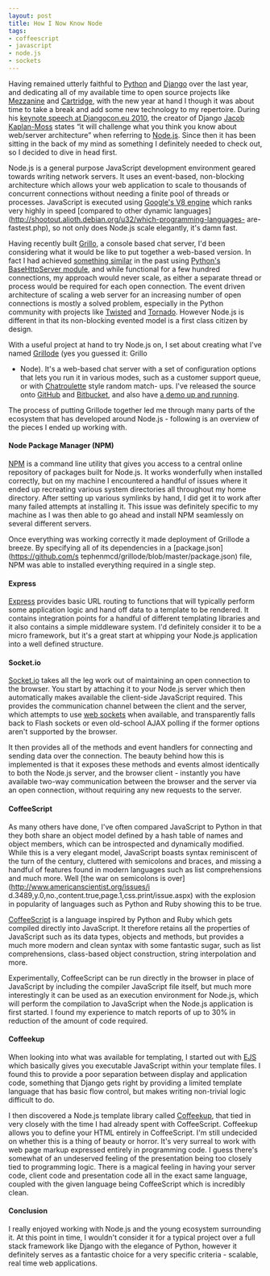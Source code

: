 ```yaml
---
layout: post
title: How I Now Know Node
tags:
- coffeescript
- javascript
- node.js
- sockets
---
```

Having remained utterly faithful to [Python](http://python.org/) and
[Django](http://www.djangoproject.com/) over the last year, and dedicating all
of my available time to open source projects like
[Mezzanine](http://mezzanine.jupo.org) and
[Cartridge](http://cartridge.jupo.org), with the new year at hand I though it
was about time to take a break and add some new technology to my repertoire.
During his [keynote speech at Djangocon.eu
2010](http://djangoconeu.blip.tv/file/3674233/), the creator of Django [Jacob
Kaplan-Moss](http://jacobian.org/) states “it will challenge what you think
you know about web/server architecture” when referring to
[Node.js](http://nodejs.org). Since then it has been sitting in the back of my
mind as something I definitely needed to check out, so I decided to dive in
head first.

Node.js is a general purpose JavaScript development environment geared towards
writing network servers. It uses an event-based, non-blocking architecture
which allows your web application to scale to thousands of concurrent
connections without needing a finite pool of threads or processes. JavaScript
is executed using [Google's V8
engine](http://code.google.com/apis/v8/intro.html) which ranks very highly in
speed [compared to other dynamic
languages](http://shootout.alioth.debian.org/u32/which-programming-languages-
are-fastest.php), so not only does Node.js scale elegantly, it's damn fast.

Having recently built [Grillo](http://github.com/stephenmcd/grillo), a console
based chat server, I'd been considering what it would be like to put together
a web-based version. In fact I had achieved [something
similar](http://code.google.com/p/cmdsvr/) in the past using [Python's
BaseHttpServer module](http://docs.python.org/library/basehttpserver.html),
and while functional for a few hundred connections, my approach would never
scale, as either a separate thread or process would be required for each open
connection. The event driven architecture of scaling a web server for an
increasing number of open connections is mostly a solved problem, especially
in the Python community with projects like
[Twisted](http://twistedmatrix.com/) and
[Tornado](http://www.tornadoweb.org/). However Node.js is different in that
its non-blocking evented model is a first class citizen by design.

With a useful project at hand to try Node.js on, I set about creating what
I've named [Grillode](http://chat.jupo.org/about) (yes you guessed it: Grillo
+ Node). It's a web-based chat server with a set of configuration options that
lets you run it in various modes, such as a customer support queue, or with
[Chatroulette](http://en.wikipedia.org/wiki/Chatroulette) style random match-
ups. I've released the source onto
[GitHub](http://github.com/stephenmcd/grillode) and
[Bitbucket](http://bitbucket.org/stephenmcd/grillode), and also have [a demo
up and running](http://chat.jupo.org/).

The process of putting Grillode together led me through many parts of the
ecosystem that has developed around Node.js - following is an overview of the
pieces I ended up working with.

#### Node Package Manager (NPM)

[NPM](http://npmjs.org/) is a command line utility that gives you access to a
central online repository of packages built for Node.js. It works wonderfully
when installed correctly, but on my machine I encountered a handful of issues
where it ended up recreating various system directories all throughout my home
directory. After setting up various symlinks by hand, I did get it to work
after many failed attempts at installing it. This issue was definitely
specific to my machine as I was then able to go ahead and install NPM
seamlessly on several different servers.

Once everything was working correctly it made deployment of Grillode a breeze.
By specifying all of its dependencies in a [package.json](https://github.com/s
tephenmcd/grillode/blob/master/package.json) file, NPM was able to installed
everything required in a single step.

#### Express

[Express](http://expressjs.com/) provides basic URL routing to functions that
will typically perform some application logic and hand off data to a template
to be rendered. It contains integration points for a handful of different
templating libraries and it also contains a simple middleware system. I'd
definitely consider it to be a micro framework, but it's a great start at
whipping your Node.js application into a well defined structure.

#### Socket.io

[Socket.io](http://socket.io/) takes all the leg work out of maintaining an
open connection to the browser. You start by attaching it to your Node.js
server which then automatically makes available the client-side JavaScript
required. This provides the communication channel between the client and the
server, which attempts to use [web
sockets](http://en.wikipedia.org/wiki/WebSockets) when available, and
transparently falls back to Flash sockets or even old-school AJAX polling if
the former options aren't supported by the browser.

It then provides all of the methods and event handlers for connecting and
sending data over the connection. The beauty behind how this is implemented is
that it exposes these methods and events almost identically to both the
Node.js server, and the browser client - instantly you have available two-way
communication between the browser and the server via an open connection,
without requiring any new requests to the server.

#### CoffeeScript

As many others have done, I've often compared JavaScript to Python in that
they both share an object model defined by a hash table of names and object
members, which can be introspected and dynamically modified. While this is a
very elegant model, JavaScript boasts syntax reminiscent of the turn of the
century, cluttered with semicolons and braces, and missing a handful of
features found in modern languages such as list comprehensions and much more.
Well [the war on semicolons is over](http://www.americanscientist.org/issues/i
d.3489,y.0,no.,content.true,page.1,css.print/issue.aspx) with the explosion in
popularity of languages such as Python and Ruby showing this to be true.

[CoffeeScript](http://coffeescript.org) is a language inspired by Python and
Ruby which gets compiled directly into JavaScript. It therefore retains all
the properties of JavaScript such as its data types, objects and methods, but
provides a much more modern and clean syntax with some fantastic sugar, such
as list comprehensions, class-based object construction, string interpolation
and more.

Experimentally, CoffeeScript can be run directly in the browser in place of
JavaScript by including the compiler JavaScript file itself, but much more
interestingly it can be used as an execution environment for Node.js, which
will perform the compilation to JavaScript when the Node.js application is
first started. I found my experience to match reports of up to 30% in
reduction of the amount of code required.

#### Coffeekup

When looking into what was available for templating, I started out with
[EJS](http://github.com/visionmedia/ejs) which basically gives you executable
JavaScript within your template files. I found this to provide a poor
separation between display and application code, something that Django gets
right by providing a limited template language that has basic flow control,
but makes writing non-trivial logic difficult to do.

I then discovered a Node.js template library called
[Coffeekup](http://coffeekup.org/), that tied in very closely with the time I
had already spent with CoffeeScript. Coffeekup allows you to define your HTML
entirely in CoffeeScript. I'm still undecided on whether this is a thing of
beauty or horror. It's very surreal to work with web page markup expressed
entirely in programming code. I guess there's somewhat of an undeserved
feeling of the presentation being too closely tied to programming logic. There
is a magical feeling in having your server code, client code and presentation
code all in the exact same language, coupled with the given language being
CoffeeScript which is incredibly clean.

#### Conclusion

I really enjoyed working with Node.js and the young ecosystem surrounding it.
At this point in time, I wouldn't consider it for a typical project over a
full stack framework like Django with the elegance of Python, however it
definitely serves as a fantastic choice for a very specific criteria -
scalable, real time web applications.
